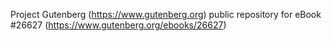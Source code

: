 Project Gutenberg (https://www.gutenberg.org) public repository for eBook #26627 (https://www.gutenberg.org/ebooks/26627)
